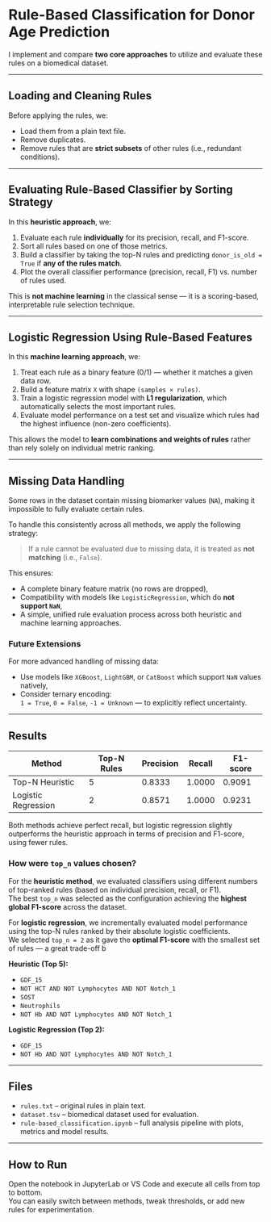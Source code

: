 # Rule-Based Classification for Donor Age Prediction


I implement and compare **two core approaches** to utilize and evaluate these rules on a biomedical dataset.

---

## Loading and Cleaning Rules

Before applying the rules, we:

- Load them from a plain text file.
- Remove duplicates.
- Remove rules that are **strict subsets** of other rules (i.e., redundant conditions).

---

## Evaluating Rule-Based Classifier by Sorting Strategy

In this **heuristic approach**, we:

1. Evaluate each rule **individually** for its precision, recall, and F1-score.
2. Sort all rules based on one of those metrics.
3. Build a classifier by taking the top-N rules and predicting `donor_is_old = True` if **any of the rules match**.
4. Plot the overall classifier performance (precision, recall, F1) vs. number of rules used.

This is **not machine learning** in the classical sense — it is a scoring-based, interpretable rule selection technique.

---

## Logistic Regression Using Rule-Based Features

In this **machine learning approach**, we:

1. Treat each rule as a binary feature (0/1) — whether it matches a given data row.
2. Build a feature matrix `X` with shape `(samples × rules)`.
3. Train a logistic regression model with **L1 regularization**, which automatically selects the most important rules.
4. Evaluate model performance on a test set and visualize which rules had the highest influence (non-zero coefficients).

This allows the model to **learn combinations and weights of rules** rather than rely solely on individual metric ranking.

---

## Missing Data Handling

Some rows in the dataset contain missing biomarker values (`NA`), making it impossible to fully evaluate certain rules.

To handle this consistently across all methods, we apply the following strategy:

> If a rule cannot be evaluated due to missing data, it is treated as **not matching** (i.e., `False`).

This ensures:
- A complete binary feature matrix (no rows are dropped),
- Compatibility with models like `LogisticRegression`, which do **not support `NaN`**,
- A simple, unified rule evaluation process across both heuristic and machine learning approaches.

### Future Extensions

For more advanced handling of missing data:
- Use models like `XGBoost`, `LightGBM`, or `CatBoost` which support `NaN` values natively,
- Consider ternary encoding:  
  `1 = True`, `0 = False`, `-1 = Unknown` — to explicitly reflect uncertainty.


---

## Results

| Method               | Top-N Rules | Precision | Recall | F1-score |
|----------------------|-------------|-----------|--------|----------|
| Top-N Heuristic      |      5      | 0.8333    | 1.0000 | 0.9091   |
| Logistic Regression  |      2      | 0.8571    | 1.0000 | 0.9231   |

Both methods achieve perfect recall, but logistic regression slightly outperforms the heuristic approach in terms of precision and F1-score, using fewer rules.

### How were `top_n` values chosen?

For the **heuristic method**, we evaluated classifiers using different numbers of top-ranked rules (based on individual precision, recall, or F1).  
The best `top_n` was selected as the configuration achieving the **highest global F1-score** across the dataset.

For **logistic regression**, we incrementally evaluated model performance using the top-N rules ranked by their absolute logistic coefficients.  
We selected `top_n = 2` as it gave the **optimal F1-score** with the smallest set of rules — a great trade-off b

**Heuristic (Top 5):**
- `GDF_15`
- `NOT HCT AND NOT Lymphocytes AND NOT Notch_1`
- `SOST`
- `Neutrophils`
- `NOT Hb AND NOT Lymphocytes AND NOT Notch_1`

**Logistic Regression (Top 2):**
- `GDF_15`
- `NOT Hb AND NOT Lymphocytes AND NOT Notch_1`


---

## Files

- `rules.txt` – original rules in plain text.
- `dataset.tsv` – biomedical dataset used for evaluation.
- `rule-based_classification.ipynb` – full analysis pipeline with plots, metrics and model results.

---

## How to Run

Open the notebook in JupyterLab or VS Code and execute all cells from top to bottom.  
You can easily switch between methods, tweak thresholds, or add new rules for experimentation.
